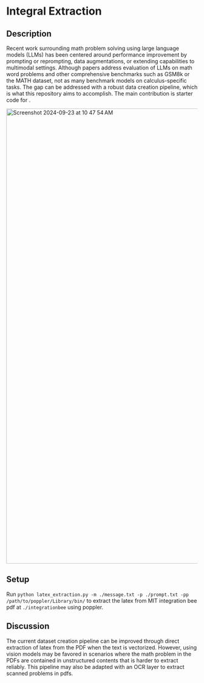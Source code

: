 # Integral Extraction

## Description

Recent work surrounding math problem solving using large language models (LLMs) has been centered around performance improvement by prompting or reprompting, data augmentations, or extending capabilities to multimodal settings. Although papers address evaluation of LLMs on math word problems and other comprehensive benchmarks such as GSM8k or the MATH dataset, not as many benchmark models on calculus-specific tasks. The gap can be addressed with a robust data creation pipeline, which is what this repository aims to accomplish. The main contribution is starter code for .

<img width="1196" alt="Screenshot 2024-09-23 at 10 47 54 AM" src="https://github.com/user-attachments/assets/3bc4dfac-5138-4f4a-8bd3-3dac7c4476b9">

## Setup 

Run `python latex_extraction.py -m ./message.txt -p ./prompt.txt -pp /path/to/poppler/Library/bin/` to extract the latex from MIT integration bee pdf at `./integrationbee` using poppler.

## Discussion

The current dataset creation pipeline can be improved through direct extraction of latex from the PDF when the text is vectorized. However, using vision models may be favored in scenarios where the math problem in the PDFs are contained in unstructured contents that is harder to extract reliably. This pipeline may also be adapted with an OCR layer to extract scanned problems in pdfs.
